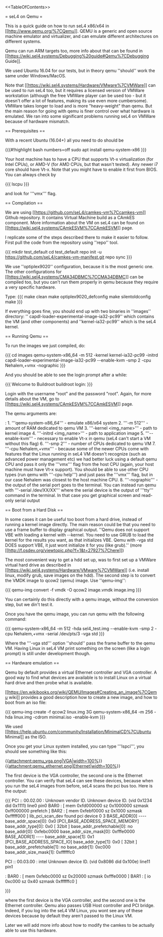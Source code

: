 &lt;&lt;TableOfContents&gt;&gt;

= seL4 on Qemu =

This is a quick guide on how to run seL4 x86/x64 in
\[\[<http://www.qemu.org/%7CQemu>\]\]. QEMU is a generic and open source
machine emulator and virtualizer, and can emulate different
architectures on different systems.

Qemu can run ARM targets too, more info about that can be found in
\[\[<https://wiki.sel4.systems/Debugging%20guide#Qemu%7CDebugging>
Guide\]\].

We used Ubuntu 16.04 for our tests, but in theory qemu ''should'' work
the same under Windows/MacOS.

Note that \[\[<https://wiki.sel4.systems/Hardware/VMware%7CVMWare>\]\]
can be used to run seL4 too, but it requires a licensed version of
VMWare workstation (although the free VMWare player can be used too -
but it doesn't offer a lot of features, making its use even more
cumbersome). VMWare takes longer to load and is more "heavy-weight" than
qemu. But the main reason for going with qemu is finer control over what
hardware is emulated. We ran into some significant problems running seL4
on VMWare because of hardware mismatch.

== Prerequisites ==

With a recent Ubuntu (16.04+) all you need to do should be

{{{\#!highlight bash numbers=off sudo apt install qemu-system-x86 }}}

Your host machine has to have a CPU that supports Vt-x virtualization
(for Intel CPUs), or AMD-V (for AMD CPUs, but that wasn't tested). Any
newer i7 core should have Vt-x. Note that you might have to enable it
first from BIOS. You can always check by

{{{ lscpu }}}

and look for '''vmx''' flag.

== Compilation ==

We are using \[\[<https://github.com/seL4/camkes-vm%7Ccamkes-vm>\]\]
Github repository. It contains Virtual Machine build as a CAmkES
component. More information about the VM on seL4 can be found on
\[\[<https://wiki.sel4.systems/CAmkESVM%7CCAmkESVM>\]\] page.

I replicate some of the steps described there to make it easier to
follow. First pull the code from the repository using ''repo'' tool.

{{{ mkdir test\_default cd test\_default repo init -u
<https://github.com/seL4/camkes-vm-manifest.git> repo sync }}}

We use ''optiplex9020'' configuration, because it is the most generic
one. The other configurations for
\[\[<https://wiki.sel4.systems/CMA34DBMC%7CCMA34DBMC>\]\] can be
compiled too, but you can't run them properly in qemu because they
require a very specific hardware.

Type: {{{ make clean make optiplex9020\_defconfig make silentoldconfig
make }}}

If everything goes fine, you should end up with two binaries in
''images'' directory: '' capdl-loader-experimental-image-ia32-pc99''
which contains the VM (and other components) and ''kernel-ia32-pc99''
which is the seL4 kernel.

== Running Qemu ==

To run the images we just compiled, do:

{{{ cd images qemu-system-x86\_64 -m 512 -kernel kernel-ia32-pc99
-initrd capdl-loader-experimental-image-ia32-pc99 --enable-kvm -smp 2
-cpu Nehalem,+vmx -nographic }}}

And you should be able to see the login prompt after a while:

{{{ Welcome to Buildroot buildroot login: }}}

Login with the username "root" and the password "root". Again, for more
details about the VM, go to
\[\[<https://wiki.sel4.systems/CAmkESVM%7CCAmkESVM>\]\] page.

The qemu arguments are:

:   1.  '''qemu-system-x86\_64''' - emulate x86/x64 system
    2.  '''-m 512''' - amount of RAM dedicated to qemu VM
    3.  '''-kernel &lt;img\_name&gt;''' - path to kernel image
    4.  '''-initrd &lt;img\_name&gt;''' - path to application image
    5.  '''--enable-kvm''' - necessary to enable Vt-x in qemu (seL4
        can't start a VM without this flag)
    6.  '''-smp 2''' - number of CPUs dedicated to qemu VM
    7.  '''-cpu Nehalem,+vmx''' - because some of the newer CPUs come
        with features that the Linux running in seL4 VM doesn't
        recognize (such as advanced power management etc) we had better
        luck using a default qemu CPU and pass it only the '''vmx'''
        flag from the host CPU (again, your host machine must have
        Vt-x support). You should be able to use other CPU types (run
        qemu with '''-cpu help''') and just pass the '''vmx''' flag, but
        in our case Nehalem was closest to the host machine CPU.
    8.  '''-nographic''' - the output of the serial port goes to
        the terminal. You can instead run qemu with '''-serial
        /dev/XX/XX''' where the serial device is the output of '''tty'''
        command in the terminal. In that case you get graphical screen
        and read-only serial output

== Boot from a Hard Disk ==

In some cases it can be useful too boot from a hard drive, instead of
running a kernel image directly. The main reason could be that you need
to use a frame buffer to display graphical output. ''Qemu does not
support VBE with loading a kernel with --kernel. You need to use GRUB to
load the kernel for the results you want, as that initializes VBE. Qemu
with -vga std DOES support VBE, it just wont initialize it for you (like
grub).'' (more
\[\[<http://f.osdev.org/viewtopic.php?f=1&t=27927%7Chere>\]\])

The most convenient way to get a hdd set up, was to first set up a
VMWare virtual hard drive as described in
\[\[<https://wiki.sel4.systems/Hardware/VMware%7CVMWare>\]\] (i.e.
install linux, modify grub, save images on the hdd). The second step is
to convert the VMDK image to qcow2 (qemu) image. Use ''qemu-img'':

{{{ qemu-img convert -f vmdk -O qcow2 image.vmdk image.img }}}

You can certainly do this directly with a qemu image, without the
conversion step, but we din't test it.

Once you have the qemu image, you can run qemu with the following
command:

{{{ qemu-system-x86\_64 -m 512 -hda sel4\_test.img --enable-kvm -smp 2
-cpu Nehalem,+vmx -serial /dev/pts/3 -vga std }}}

Where the '''-vga std''' option ''should'' pass the frame buffer to the
qemu VM. Having Linux in seL4 VM print something on the screen (like a
login prompt) is still under development though.

== Hardware emulation ==

Qemu by default provides a virtual Ethernet controller and VGA
controller. A good way to find what devices are available is to install
Linux on a virtual hard drive and then probe what is available.

\[\[<https://en.wikibooks.org/wiki/QEMU/Images#Creating_an_image%7CQemu>
wiki\]\] provides a good description how to create a new image, and how
to boot from an iso file:

{{{ qemu-img create -f qcow2 linux.img 3G qemu-system-x86\_64 -m 256
-hda linux.img -cdrom minimal.iso -enable-kvm }}}

We used
\[\[<https://help.ubuntu.com/community/Installation/MinimalCD%7CUbuntu>
Minimal\]\] as the ISO.

Once you get your Linux system installed, you can type '''lspci''', you
should see something like this:

{{[attachment:qemu\_vga.png|VGA|width=100%](attachment:qemu_vga.png%7CVGA%7Cwidth=100%)}}
{{[attachment:qemu\_ethernet.png|Ethernet|width=100%](attachment:qemu_ethernet.png%7CEthernet%7Cwidth=100%)}}

The first device is the VGA controller, the second one is the Ethernet
controller. You can verify that seL4 can see these devices, because when
you run the seL4 images from before, seL4 scans the pci bus too. Here is
the output:

{{{ PCI :: 00.02.00 : Unknown vendor ID. Unknown device ID. (vid 0x1234
did 0x1111) line0 pin0 BAR0 : \[ mem 0xfd000000 sz 0x1000000 szmask
0xff000000 prefetch \] BAR2 : \[ mem 0xfebf0000 sz 0x1000 szmask
0xfffff000 \] lib\_pci\_scan\_dev found pci device 0 3 BASE\_ADDR\[0\]
---- base\_addr\_space\[0\]: 0x0 \[PCI\_BASE\_ADDRESS\_SPACE\_MEMORY\]
base\_addr\_type\[0\]: 0x0 \[ 32bit \] base\_addr\_prefetchable\[0\]: no
base\_addr\[0\]: 0xfebc0000 base\_addr\_size\_mask\[0\]: 0xfffe0000
BASE\_ADDR\[1\] ---- base\_addr\_space\[1\]: 0x1
\[PCI\_BASE\_ADDRESS\_SPACE\_IO\] base\_addr\_type\[1\]: 0x0 \[ 32bit \]
base\_addr\_prefetchable\[1\]: no base\_addr\[1\]: 0xc000
base\_addr\_size\_mask\[1\]: 0xffffffc0

PCI :: 00.03.00 : intel Unknown device ID. (vid 0x8086 did 0x100e) line11 pin1

:   BAR0 : \[ mem 0xfebc0000 sz 0x20000 szmask 0xfffe0000 \] BAR1 : \[
    io 0xc000 sz 0x40 szmask 0xffffffc0 \]

}}}

where the first device is the VGA controller, and the second one is the
Ethernet controller. Qemu also passes USB Host controller and PCI
bridge. Indeed, if you log into the seL4 VM Linux, you wont see any of
these devices because by default they aren't passed to the Linux VM.

Later we will add more info about how to modify the camkes to be
actually able to use this hardware.
